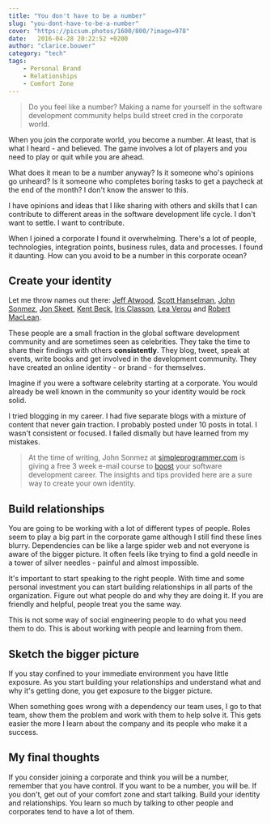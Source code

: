 ```yaml
---
title: "You don't have to be a number"
slug: "you-dont-have-to-be-a-number"
cover: "https://picsum.photos/1600/800/?image=978"
date:   2016-04-28 20:22:52 +0200
author: "clarice.bouwer"
category: "tech"
tags:
    - Personal Brand
    - Relationships
    - Comfort Zone
---
```


> Do you feel like a number? Making a name for yourself in the software
> development community helps build street cred in the corporate world.

When you join the corporate world, you become a number. At least, that is what
I heard - and believed. The game involves a lot of players and you need to play
or quit while you are ahead.

What does it mean to be a number anyway? Is it someone who's opinions go
unheard? Is it someone who completes boring tasks to get a paycheck at the
end of the month? I don't know the answer to this.

I have opinions and ideas that I like sharing with others and skills that I
can contribute to different areas in the software development life cycle. I
don't want to settle. I want to contribute.

When I joined a corporate I found it overwhelming. There's a lot of people,
technologies, integration points, business rules, data and
processes. I found it daunting. How can you avoid to be a
number in this corporate ocean?

## Create your identity

Let me throw names out there: [Jeff Atwood](http://blog.codinghorror.com/),
[Scott Hanselman](http://www.hanselman.com/), [John Sonmez](http://simpleprogrammer.com/),
[Jon Skeet](https://codeblog.jonskeet.uk/), [Kent Beck](http://c2.com/cgi/wiki?KentBeck),
[Iris Classon](http://irisclasson.com/), [Lea Verou](http://lea.verou.me/) and
[Robert MacLean](http://www.sadev.co.za/).

These people are a small fraction in the global software development community
and are sometimes seen as celebrities. They take the time to share their
findings with others **consistently**. They blog, tweet, speak at
events, write books and get involved in the development community.
They have created an online identity - or brand - for themselves.

Imagine if you were a software celebrity starting at a corporate. You would
already be well known in the community so your identity would be rock solid.

I tried blogging in my career. I had five separate blogs with a mixture of
content that never gain traction. I probably posted under 10 posts in total. I
wasn't consistent or focused. I failed dismally but have learned from my mistakes.

> At the time of writing, John Sonmez at [simpleprogrammer.com](http://simpleprogrammer.com/)
> is giving a free 3 week e-mail course to [boost](http://devcareerboost.com/blog-course/)
> your software development career. The insights and tips provided here are a sure
> way to create your own identity.

## Build relationships

You are going to be working with a lot of different types of people. Roles seem
to play a big part in the corporate game although I still find these lines blurry.
Dependencies can be like a large spider web and not everyone is aware of the
bigger picture. It often feels like trying to find a gold needle in a tower of
silver needles - painful and almost impossible.

It's important to start speaking to the right people. With time and some
personal investment you can start building relationships in all parts of the
organization. Figure out what people do and why they are doing it. If you are
friendly and helpful, people treat you the same way.

This is not some way of social engineering people to do what you need them to do.
This is about working with people and learning from them.

## Sketch the bigger picture

If you stay confined to your immediate environment you have little exposure.
As you start building your relationships and understand what and why it's getting done, you get exposure to the bigger picture.

When something goes wrong with a dependency our team uses, I go to that team,
show them the problem and work with them to help solve it. This gets easier the
more I learn about the company and its people who make it a success.

## My final thoughts

If you consider joining a corporate and think you will be a number,
remember that you have control. If you want to be a number, you will
be. If you don't, get out of your comfort zone and start talking.
Build your identity and relationships. You learn so much by talking to
other people and corporates tend to have a lot of them.
